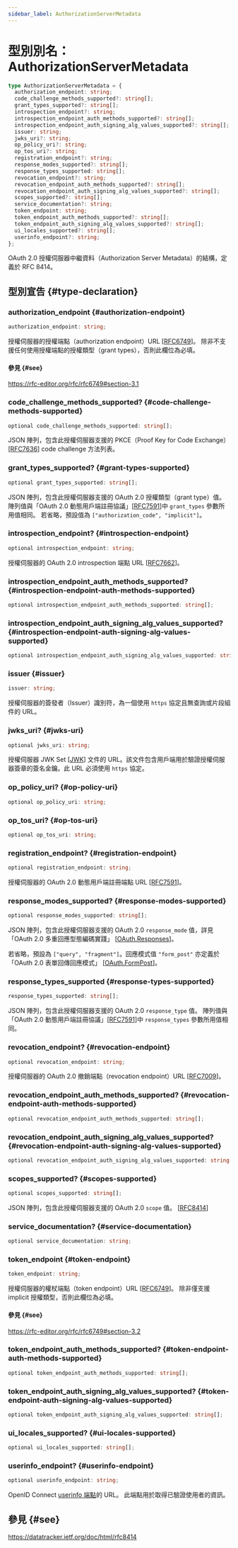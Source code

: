 ```yaml
---
sidebar_label: AuthorizationServerMetadata
---
```


# 型別別名：AuthorizationServerMetadata

```ts
type AuthorizationServerMetadata = {
  authorization_endpoint: string;
  code_challenge_methods_supported?: string[];
  grant_types_supported?: string[];
  introspection_endpoint?: string;
  introspection_endpoint_auth_methods_supported?: string[];
  introspection_endpoint_auth_signing_alg_values_supported?: string[];
  issuer: string;
  jwks_uri?: string;
  op_policy_uri?: string;
  op_tos_uri?: string;
  registration_endpoint?: string;
  response_modes_supported?: string[];
  response_types_supported: string[];
  revocation_endpoint?: string;
  revocation_endpoint_auth_methods_supported?: string[];
  revocation_endpoint_auth_signing_alg_values_supported?: string[];
  scopes_supported?: string[];
  service_documentation?: string;
  token_endpoint: string;
  token_endpoint_auth_methods_supported?: string[];
  token_endpoint_auth_signing_alg_values_supported?: string[];
  ui_locales_supported?: string[];
  userinfo_endpoint?: string;
};
```

OAuth 2.0 授權伺服器中繼資料（Authorization Server Metadata）的結構，定義於 RFC 8414。

## 型別宣告 {#type-declaration}

### authorization\_endpoint {#authorization-endpoint}

```ts
authorization_endpoint: string;
```

授權伺服器的授權端點（authorization endpoint）URL [[RFC6749](https://rfc-editor.org/rfc/rfc6749)]。
除非不支援任何使用授權端點的授權類型（grant types），否則此欄位為必填。

#### 參見 {#see}

https://rfc-editor.org/rfc/rfc6749#section-3.1

### code\_challenge\_methods\_supported? {#code-challenge-methods-supported}

```ts
optional code_challenge_methods_supported: string[];
```

JSON 陣列，包含此授權伺服器支援的 PKCE（Proof Key for Code Exchange）
[[RFC7636](https://www.rfc-editor.org/rfc/rfc7636)] code challenge 方法列表。

### grant\_types\_supported? {#grant-types-supported}

```ts
optional grant_types_supported: string[];
```

JSON 陣列，包含此授權伺服器支援的 OAuth 2.0 授權類型（grant type）值。
陣列值與「OAuth 2.0 動態用戶端註冊協議」[[RFC7591](https://www.rfc-editor.org/rfc/rfc7591)]中 `grant_types` 參數所用值相同。
若省略，預設值為 `["authorization_code", "implicit"]`。

### introspection\_endpoint? {#introspection-endpoint}

```ts
optional introspection_endpoint: string;
```

授權伺服器的 OAuth 2.0 introspection 端點 URL
[[RFC7662](https://www.rfc-editor.org/rfc/rfc7662)]。

### introspection\_endpoint\_auth\_methods\_supported? {#introspection-endpoint-auth-methods-supported}

```ts
optional introspection_endpoint_auth_methods_supported: string[];
```

### introspection\_endpoint\_auth\_signing\_alg\_values\_supported? {#introspection-endpoint-auth-signing-alg-values-supported}

```ts
optional introspection_endpoint_auth_signing_alg_values_supported: string[];
```

### issuer {#issuer}

```ts
issuer: string;
```

授權伺服器的簽發者（Issuer）識別符，為一個使用 `https` 協定且無查詢或片段組件的 URL。

### jwks\_uri? {#jwks-uri}

```ts
optional jwks_uri: string;
```

授權伺服器 JWK Set [[JWK](https://www.rfc-editor.org/rfc/rfc8414.html#ref-JWK)]
文件的 URL。該文件包含用戶端用於驗證授權伺服器簽章的簽名金鑰。此 URL 必須使用 `https` 協定。

### op\_policy\_uri? {#op-policy-uri}

```ts
optional op_policy_uri: string;
```

### op\_tos\_uri? {#op-tos-uri}

```ts
optional op_tos_uri: string;
```

### registration\_endpoint? {#registration-endpoint}

```ts
optional registration_endpoint: string;
```

授權伺服器的 OAuth 2.0 動態用戶端註冊端點 URL
[[RFC7591](https://www.rfc-editor.org/rfc/rfc7591)]。

### response\_modes\_supported? {#response-modes-supported}

```ts
optional response_modes_supported: string[];
```

JSON 陣列，包含此授權伺服器支援的 OAuth 2.0 `response_mode` 值，詳見「OAuth 2.0 多重回應型態編碼實踐」
[[OAuth.Responses](https://datatracker.ietf.org/doc/html/rfc8414#ref-OAuth.Responses)]。

若省略，預設為 `["query", "fragment"]`。回應模式值 `"form_post"` 亦定義於「OAuth 2.0 表單回傳回應模式」
[[OAuth.FormPost](https://datatracker.ietf.org/doc/html/rfc8414#ref-OAuth.Post)]。

### response\_types\_supported {#response-types-supported}

```ts
response_types_supported: string[];
```

JSON 陣列，包含此授權伺服器支援的 OAuth 2.0 `response_type` 值。
陣列值與「OAuth 2.0 動態用戶端註冊協議」[[RFC7591](https://www.rfc-editor.org/rfc/rfc7591)]中 `response_types` 參數所用值相同。

### revocation\_endpoint? {#revocation-endpoint}

```ts
optional revocation_endpoint: string;
```

授權伺服器的 OAuth 2.0 撤銷端點（revocation endpoint）URL
[[RFC7009](https://www.rfc-editor.org/rfc/rfc7009)]。

### revocation\_endpoint\_auth\_methods\_supported? {#revocation-endpoint-auth-methods-supported}

```ts
optional revocation_endpoint_auth_methods_supported: string[];
```

### revocation\_endpoint\_auth\_signing\_alg\_values\_supported? {#revocation-endpoint-auth-signing-alg-values-supported}

```ts
optional revocation_endpoint_auth_signing_alg_values_supported: string[];
```

### scopes\_supported? {#scopes-supported}

```ts
optional scopes_supported: string[];
```

JSON 陣列，包含此授權伺服器支援的 OAuth 2.0 `scope` 值。
[[RFC8414](https://datatracker.ietf.org/doc/html/rfc8414#section-2)]

### service\_documentation? {#service-documentation}

```ts
optional service_documentation: string;
```

### token\_endpoint {#token-endpoint}

```ts
token_endpoint: string;
```

授權伺服器的權杖端點（token endpoint）URL [[RFC6749](https://rfc-editor.org/rfc/rfc6749)]。
除非僅支援 implicit 授權類型，否則此欄位為必填。

#### 參見 {#see}

https://rfc-editor.org/rfc/rfc6749#section-3.2

### token\_endpoint\_auth\_methods\_supported? {#token-endpoint-auth-methods-supported}

```ts
optional token_endpoint_auth_methods_supported: string[];
```

### token\_endpoint\_auth\_signing\_alg\_values\_supported? {#token-endpoint-auth-signing-alg-values-supported}

```ts
optional token_endpoint_auth_signing_alg_values_supported: string[];
```

### ui\_locales\_supported? {#ui-locales-supported}

```ts
optional ui_locales_supported: string[];
```

### userinfo\_endpoint? {#userinfo-endpoint}

```ts
optional userinfo_endpoint: string;
```

OpenID Connect [userinfo 端點](https://openid.net/specs/openid-connect-core-1_0.html#UserInfo)的 URL。
此端點用於取得已驗證使用者的資訊。

## 參見 {#see}

https://datatracker.ietf.org/doc/html/rfc8414